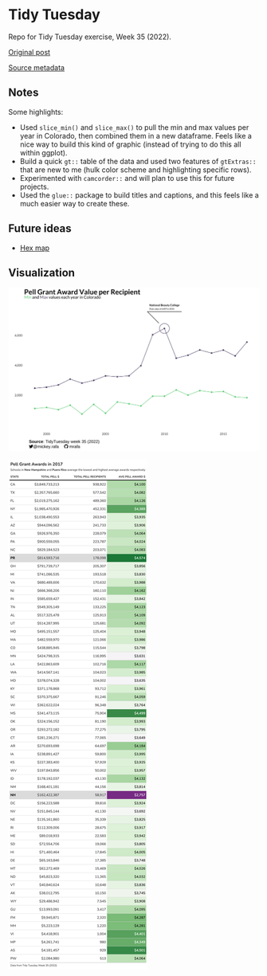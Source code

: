 # Tidy Tuesday
Repo for Tidy Tuesday exercise, Week 35 (2022).

[Original post]()

[Source metadata]()

## Notes  


Some highlights:

* Used `slice_min()` and `slice_max()` to pull the min and max values per year in Colorado, then combined them in a new dataframe. Feels like a nice way to build this kind of graphic (instead of trying to do this all within ggplot).
* Build a quick `gt::` table of the data and used two features of `gtExtras::` that are new to me (hulk color scheme and highlighting specific rows).
* Experimented with `camcorder::` and will plan to use this for future projects.
* Used the `glue::` package to build titles and captions, and this feels like a much easier way to create these.


## Future ideas

* [Hex map](https://github.com/KittJonathan/tidytuesday/blob/master/R/2022_08_30_pell_grants.R) 


## Visualization  

![](https://github.com/mrafa3/tidy_tuesday/blob/master/2022/week35/graphics/viz_pell_colorado.png)

![](https://github.com/mrafa3/tidy_tuesday/blob/master/2022/week35/graphics/tbl_pell_by_state_2017.png)

